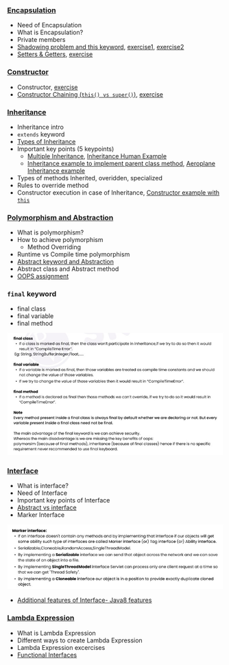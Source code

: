 ### [Encapsulation](lectures/1.Encapsulation.pdf)
- Need of Encapsulation
- What is Encapsulation?
- Private members
- [Shadowing problem and this keyword](lectures/2.Shadowing-this.pdf), [exercise1](exercises/SettingValuesOfProperties.java), [exercise2](exercises/InitialiseProperties.java)
- [Setters & Getters](lectures/3.Setters-getters.pdf), [exercise](exercises/SettersAndGetters.java)
### [Constructor](lectures/4.Constructor.pdf)
- Constructor, [exercise](exercises/ParametrisedConstructor.java)
- [Constructor Chaining (`this() vs super()`)](lectures/5.super-this.pdf), [exercise](exercises/SuperThis.java)
### [Inheritance](lectures/6.Inheritance.pdf)
- Inheritance intro
- `extends` keyword
- [Types of Inheritance](lectures/7.InheritanceTypes.pdf)
- Important key points (5 keypoints)
  - [Multiple Inheritance](exercises/Multiple_Inheritance.java), [Inheritance Human Example](exercises/InheritanceHumanExample.java)
  - [Inheritance example to implement parent class method](exercises/InheritanceImplementParentClassMethod.java), [Aeroplane Inheritance example](exercises/Aeroplane_Inheritance.java)
- Types of methods Inherited, overidden, specialized
- Rules to override method
- Constructor execution in case of Inheritance, [Constructor example with `this`](exercises/ConstructorExampleWithThis.java)
### [Polymorphism and Abstraction](lectures/8.Polymorphism.pdf)
- What is polymorphism?
- How to achieve polymorphism
  - Method Overriding
- Runtime vs Compile time polymorphism
- [Abstract keyword and Abstraction](lectures/9.Abstraction.pdf)
- Abstract class and Abstract method
- [OOPS assignment](lectures/11.OOPS-assignment.pdf)
### `final` keyword
- final class
- final variable
- final method
<img src="lectures/10.final.jpg">

### [Interface](lectures/12.Interfaces.pdf)
- What is interface?
- Need of Interface
- Important key points of Interface
- [Abstract vs interface](lectures/14.InterfaceVsAbstractClass.pdf)
- Marker Interface
<img src="lectures/13.MarkerInterface.jpg">

- [Additional features of Interface- Java8 features](lectures/15.Java8Features.pdf)
### [Lambda Expression](lectures/16.Lambda.pdf)
- What is Lambda Expression
- Different ways to create Lambda Expression
- Lambda Expression excercises
- [Functional Interfaces](lectures/17.FunctionalInterfaces.pdf)


